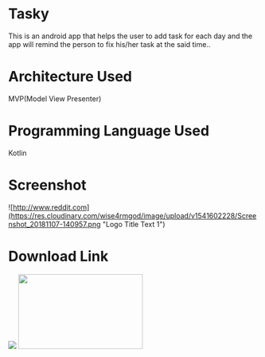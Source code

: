 # Tasky
This is an android app that helps the user to add task for each day and the app will remind the person to fix his/her task at the said time..

# Architecture Used
MVP(Model View Presenter)

# Programming Language Used
Kotlin


# Screenshot

![http://www.reddit.com](https://res.cloudinary.com/wise4rmgod/image/upload/v1541602228/Screenshot_20181107-140957.png "Logo Title Text 1")





# Download Link
![](https://res.cloudinary.com/wise4rmgod/image/upload/v1541602227/google-play-store-logo.png) 
<img src="https://res.cloudinary.com/wise4rmgod/image/upload/v1541602227/google-play-store-logo.png" data-canonical-src="https://gyazo.com/eb5c5741b6a9a16c692170a41a49c858.png" width="250" height="150" />
